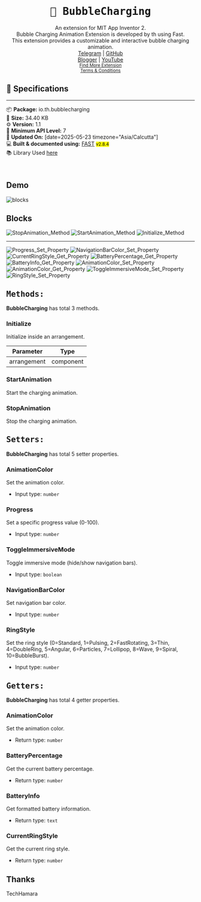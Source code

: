 <div align="center">
<h1><kbd>🧩 BubbleCharging</kbd></h1>
An extension for MIT App Inventor 2.<br>
Bubble Charging Animation Extension is developed by th using Fast.<br>This extension provides a customizable and interactive bubble charging animation.<br><a href='https://t.me/techhamara91/' target='_blank'>Telegram</a> | <a href='https://github.com/TechHamara/' target='_blank'>GitHub</a><br><a href='https://techhamara.blogspot.com/' target='_blank'>Blogger</a> | <a href='https://m.youtube.com/c/TECHHAMARA?sub_confirmation=1' target='_blank'>YouTube</a><br><a href='https://github.com/TechHamara/Th_Free_Extensions' target='_blank'><small><u>Find More Extension</u></small></a><br><a href='https://github.com/TechHamara/Th_Extensions_List/blob/main/LICENSE.md#terms-and-conditions-for-the-extension' target='_blank'><small><u>Terms & Conditions</u></small></a>
</div>

## 📝 Specifications
* **
📦 **Package:** io.th.bubblecharging<br>
💾 **Size:** 34.40 KB<br>
⚙️ **Version:** 1.1<br>
📱 **Minimum API Level:** 7<br>
📅 **Updated On:** [date=2025-05-23 timezone="Asia/Calcutta"]<br>
💻 **Built & documented using:** [FAST](https://community.appinventor.mit.edu/t/fast-an-efficient-way-to-build-extensions/129103?u=jewel) <small><mark>v2.8.4</mark></small>
<br>
📚 Library Used [here](https://github.com/WislieZhu/HwCharging)

<br>

## Demo

![blocks](https://github.com/user-attachments/assets/8486568e-059a-45d5-b3a2-02c2d7d127e5)


## Blocks

![StopAnimation_Method](https://github.com/user-attachments/assets/21de2776-fe1e-407d-9857-2528c998a411)
![StartAnimation_Method](https://github.com/user-attachments/assets/e34f6a02-5ef9-4ffe-aa6c-0ad4ac029021)
![Initialize_Method](https://github.com/user-attachments/assets/c010e78b-13d3-4cbd-a8b2-f45bc7972f22)


-----

![Progress_Set_Property](https://github.com/user-attachments/assets/45a441b5-ac0f-4a73-88d9-b19fd3b016fa)
![NavigationBarColor_Set_Property](https://github.com/user-attachments/assets/12c08589-c5a3-4b0d-bb8f-9b22ba2b1342)
![CurrentRingStyle_Get_Property](https://github.com/user-attachments/assets/3dcb5cc8-0b59-4650-928e-2564df8c055c)
![BatteryPercentage_Get_Property](https://github.com/user-attachments/assets/8c2f8d57-8480-4a97-9a73-2f42f6c7f805)
![BatteryInfo_Get_Property](https://github.com/user-attachments/assets/80b4ea22-7200-4a44-8e09-3db20f970161)
![AnimationColor_Set_Property](https://github.com/user-attachments/assets/08d3a2ff-90a4-4708-b4fd-9af702051c07)
![AnimationColor_Get_Property](https://github.com/user-attachments/assets/0313b359-feb3-4ed6-8b2e-8b8917d15be1)
![ToggleImmersiveMode_Set_Property](https://github.com/user-attachments/assets/6a4e57a8-ed9c-4521-8f85-6635ad43815c)
![RingStyle_Set_Property](https://github.com/user-attachments/assets/400cba56-c91e-4373-ba25-6bff73de0c61)



## <kbd>Methods:</kbd>
**BubbleCharging** has total 3 methods.

### Initialize
Initialize inside an arrangement.

| Parameter | Type
| - | - |
| arrangement | component

### StartAnimation
Start the charging animation.

### StopAnimation
Stop the charging animation.

## <kbd>Setters:</kbd>
**BubbleCharging** has total 5 setter properties.

### AnimationColor
Set the animation color.

* Input type: `number`

### Progress
Set a specific progress value (0-100).

* Input type: `number`

### ToggleImmersiveMode
Toggle immersive mode (hide/show navigation bars).

* Input type: `boolean`

### NavigationBarColor
Set navigation bar color.

* Input type: `number`

### RingStyle
Set the ring style (0=Standard, 1=Pulsing, 2=FastRotating, 3=Thin, 4=DoubleRing, 5=Angular, 6=Particles, 7=Lollipop, 8=Wave, 9=Spiral, 10=BubbleBurst).

* Input type: `number`

## <kbd>Getters:</kbd>
**BubbleCharging** has total 4 getter properties.

### AnimationColor
Set the animation color.

* Return type: `number`

### BatteryPercentage
Get the current battery percentage.

* Return type: `number`

### BatteryInfo
Get formatted battery information.

* Return type: `text`

### CurrentRingStyle
Get the current ring style.

* Return type: `number`



## Thanks 
  TechHamara
  
